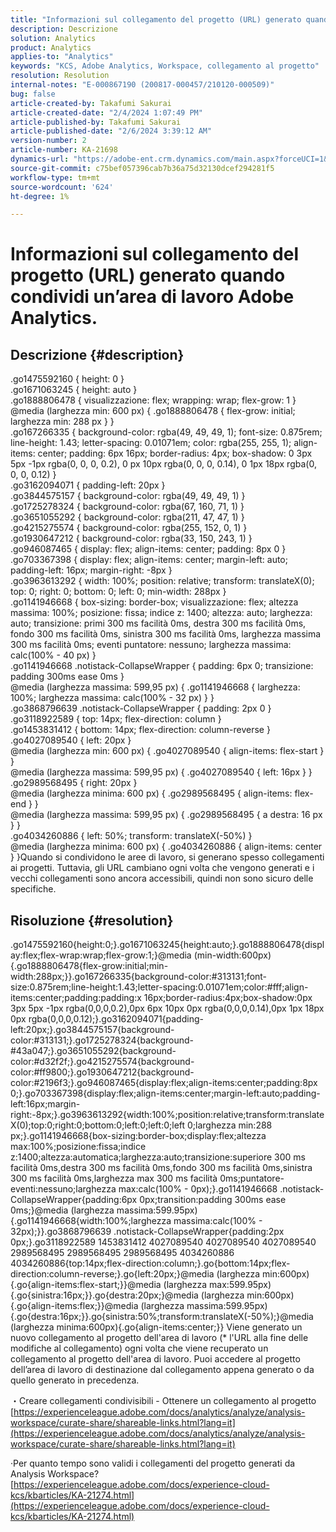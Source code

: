 ```yaml
---
title: "Informazioni sul collegamento del progetto (URL) generato quando condividi un’area di lavoro Adobe Analytics."
description: Descrizione
solution: Analytics
product: Analytics
applies-to: "Analytics"
keywords: "KCS, Adobe Analytics, Workspace, collegamento al progetto"
resolution: Resolution
internal-notes: "E-000867190 (200817-000457/210120-000509)"
bug: false
article-created-by: Takafumi Sakurai
article-created-date: "2/4/2024 1:07:49 PM"
article-published-by: Takafumi Sakurai
article-published-date: "2/6/2024 3:39:12 AM"
version-number: 2
article-number: KA-21698
dynamics-url: "https://adobe-ent.crm.dynamics.com/main.aspx?forceUCI=1&pagetype=entityrecord&etn=knowledgearticle&id=1cca2862-5ec3-ee11-9079-6045bd006268"
source-git-commit: c75bef057396cab7b36a75d32130dcef294281f5
workflow-type: tm+mt
source-wordcount: '624'
ht-degree: 1%

---
```


# Informazioni sul collegamento del progetto (URL) generato quando condividi un’area di lavoro Adobe Analytics.

## Descrizione {#description}

.go1475592160 { height: 0 }<br>.go1671063245 { height: auto }<br>.go1888806478 { visualizzazione: flex; wrapping: wrap; flex-grow: 1 }<br>@media (larghezza min: 600 px) { .go1888806478 { flex-grow: initial; larghezza min: 288 px } }<br>.go167266335 { background-color: rgba(49, 49, 49, 1); font-size: 0.875rem; line-height: 1.43; letter-spacing: 0.01071em; color: rgba(255, 255, 1); align-items: center; padding: 6px 16px; border-radius: 4px; box-shadow: 0 3px 5px -1px rgba(0, 0, 0, 0.2), 0 px 10px rgba(0, 0, 0, 0.14), 0 1px 18px rgba(0, 0, 0, 0.12) }<br>.go3162094071 { padding-left: 20px }<br>.go3844575157 { background-color: rgba(49, 49, 49, 1) }<br>.go1725278324 { background-color: rgba(67, 160, 71, 1) }<br>.go3651055292 { background-color: rgba(211, 47, 47, 1) }<br>.go4215275574 { background-color: rgba(255, 152, 0, 1) }<br>.go1930647212 { background-color: rgba(33, 150, 243, 1) }<br>.go946087465 { display: flex; align-items: center; padding: 8px 0 }<br>.go703367398 { display: flex; align-items: center; margin-left: auto; padding-left: 16px; margin-right: -8px }<br>.go3963613292 { width: 100%; position: relative; transform: translateX(0); top: 0; right: 0; bottom: 0; left: 0; min-width: 288px }<br>.go1141946668 { box-sizing: border-box; visualizzazione: flex; altezza massima: 100%; posizione: fissa; indice z: 1400; altezza: auto; larghezza: auto; transizione: primi 300 ms facilità 0ms, destra 300 ms facilità 0ms, fondo 300 ms facilità 0ms, sinistra 300 ms facilità 0ms, larghezza massima 300 ms facilità 0ms; eventi puntatore: nessuno; larghezza massima: calc(100% - 40 px) }<br>.go1141946668 .notistack-CollapseWrapper { padding: 6px 0; transizione: padding 300ms ease 0ms }<br>@media (larghezza massima: 599,95 px) { .go1141946668 { larghezza: 100%; larghezza massima: calc(100% - 32 px) } }<br>.go3868796639 .notistack-CollapseWrapper { padding: 2px 0 }<br>.go3118922589 { top: 14px; flex-direction: column }<br>.go1453831412 { bottom: 14px; flex-direction: column-reverse }<br>.go4027089540 { left: 20px }<br>@media (larghezza min: 600 px) { .go4027089540 { align-items: flex-start } }<br>@media (larghezza massima: 599,95 px) { .go4027089540 { left: 16px } }<br>.go2989568495 { right: 20px }<br>@media (larghezza minima: 600 px) { .go2989568495 { align-items: flex-end } }<br>@media (larghezza massima: 599,95 px) { .go2989568495 { a destra: 16 px } }<br>.go4034260886 { left: 50%; transform: translateX(-50%) }<br>@media (larghezza minima: 600 px) { .go4034260886 { align-items: center } }Quando si condividono le aree di lavoro, si generano spesso collegamenti ai progetti. Tuttavia, gli URL cambiano ogni volta che vengono generati e i vecchi collegamenti sono ancora accessibili, quindi non sono sicuro delle specifiche.

## Risoluzione {#resolution}

.go1475592160{height:0;}.go1671063245{height:auto;}.go1888806478{display:flex;flex-wrap:wrap;flex-grow:1;}@media (min-width:600px){.go1888806478{flex-grow:initial;min-width:288px;}}.go167266335{background-color:#313131;font-size:0.875rem;line-height:1.43;letter-spacing:0.01071em;color:#fff;align-items:center;padding:padding:x 16px;border-radius:4px;box-shadow:0px 3px 5px -1px rgba(0,0,0,0.2),0px 6px 10px 0px rgba(0,0,0,0.14),0px 1px 18px 0px rgba(0,0,0,0.12);}.go3162094071{padding-left:20px;}.go3844575157{background-color:#313131;}.go1725278324{background-#43a047;}.go3651055292{background-color:#d32f2f;}.go4215275574{background-color:#ff9800;}.go1930647212{background-color:#2196f3;}.go946087465{display:flex;align-items:center;padding:8px 0;}.go703367398{display:flex;align-items:center;margin-left:auto;padding-left:16px;margin-right:-8px;}.go3963613292{width:100%;position:relative;transform:translateX(0);top:0;right:0;bottom:0;left:0;left:0;left 0;larghezza min:288 px;}.go1141946668{box-sizing:border-box;display:flex;altezza max:100%;posizione:fissa;indice z:1400;altezza:automatica;larghezza:auto;transizione:superiore 300 ms facilità 0ms,destra 300 ms facilità 0ms,fondo 300 ms facilità 0ms,sinistra 300 ms facilità 0ms,larghezza max 300 ms facilità 0ms;puntatore-eventi:nessuno;larghezza max:calc(100% - 0px);}.go1141946668 .notistack-CollapseWrapper{padding:6px 0px;transition:padding 300ms ease 0ms;}@media (larghezza massima:599.95px){.go1141946668{width:100%;larghezza massima:calc(100% - 32px);}}.go3868796639 .notistack-CollapseWrapper{padding:2px 0px;}.go3118922589 1453831412 4027089540 4027089540 4027089540 2989568495 2989568495 2989568495 4034260886 4034260886{top:14px;flex-direction:column;}.go{bottom:14px;flex-direction:column-reverse;}.go{left:20px;}@media (larghezza min:600px){.go{align-items:flex-start;}}@media (larghezza max:599.95px){.go{sinistra:16px;}}.go{destra:20px;}@media (larghezza min:600px){.go{align-items:flex;}}@media (larghezza massima:599.95px){.go{destra:16px;}}.go{sinistra:50%;transform:translateX(-50%);}@media (larghezza minima:600px){.go{align-items:center;}} Viene generato un nuovo collegamento al progetto dell&#39;area di lavoro (\* l&#39;URL alla fine delle modifiche al collegamento) ogni volta che viene recuperato un collegamento al progetto dell&#39;area di lavoro. Puoi accedere al progetto dell’area di lavoro di destinazione dal collegamento appena generato o da quello generato in precedenza.

・Creare collegamenti condivisibili - Ottenere un collegamento al progetto
[https://experienceleague.adobe.com/docs/analytics/analyze/analysis-workspace/curate-share/shareable-links.html?lang=it](https://experienceleague.adobe.com/docs/analytics/analyze/analysis-workspace/curate-share/shareable-links.html?lang=it)

·Per quanto tempo sono validi i collegamenti del progetto generati da Analysis Workspace?
[https://experienceleague.adobe.com/docs/experience-cloud-kcs/kbarticles/KA-21274.html](https://experienceleague.adobe.com/docs/experience-cloud-kcs/kbarticles/KA-21274.html)
